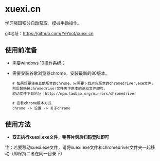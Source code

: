 # xuexi.cn

学习强国积分自动获取，模拟手动操作。

git地址：https://github.com/YeYoot/xuexi.cn

## 使用前准备
- 需要windows 10操作系统；

- 需要安装谷歌浏览器chrome，安装最新的80版本。

  ```
  # 如果想要使用其他版本的chrome，只需要下载对应版本的chromedriver.exe文件，然后替换掉chromedriver文件夹下原本的驱动文件即可。
  驱动文件下载地址：http://npm.taobao.org/mirrors/chromedriver
  
  # 查看chrome版本方式
  chrome -> 设置 -> 关于chrome
  ```


## 使用方法

- **双击执行xuexi.exe文件，稍等片刻后扫码登陆即可**





注：若要移动xuexi.exe文件，请将xuexi.exe文件和chromedriver文件夹一起移动（即保持二者在同一目录下）
